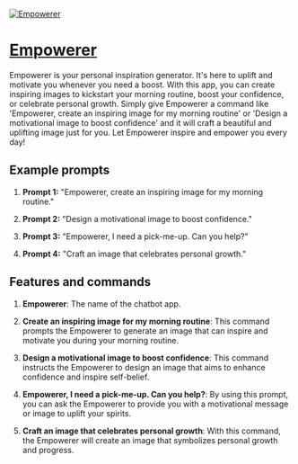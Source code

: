[![Empowerer](https://files.oaiusercontent.com/file-9haQRsFle6D9X26lQKWSJ1pR?se=2123-10-17T09%3A12%3A07Z&sp=r&sv=2021-08-06&sr=b&rscc=max-age%3D31536000%2C%20immutable&rscd=attachment%3B%20filename%3D229bd99a-9061-4c57-bc34-cee9c1b010d8.png&sig=uPzFQguGEJoakiTEvBScAVturGki%2Bw0tQLdGBRN1d9U%3D)](https://chat.openai.com/g/g-2VEEgBFhW-empowerer)

# [Empowerer](https://chat.openai.com/g/g-2VEEgBFhW-empowerer)

Empowerer is your personal inspiration generator. It's here to uplift and motivate you whenever you need a boost. With this app, you can create inspiring images to kickstart your morning routine, boost your confidence, or celebrate personal growth. Simply give Empowerer a command like 'Empowerer, create an inspiring image for my morning routine' or 'Design a motivational image to boost confidence' and it will craft a beautiful and uplifting image just for you. Let Empowerer inspire and empower you every day!

## Example prompts

1. **Prompt 1:** "Empowerer, create an inspiring image for my morning routine."

2. **Prompt 2:** "Design a motivational image to boost confidence."

3. **Prompt 3:** "Empowerer, I need a pick-me-up. Can you help?"

4. **Prompt 4:** "Craft an image that celebrates personal growth."

## Features and commands

1. **Empowerer**: The name of the chatbot app.

2. **Create an inspiring image for my morning routine**: This command prompts the Empowerer to generate an image that can inspire and motivate you during your morning routine.

3. **Design a motivational image to boost confidence**: This command instructs the Empowerer to design an image that aims to enhance confidence and inspire self-belief.

4. **Empowerer, I need a pick-me-up. Can you help?**: By using this prompt, you can ask the Empowerer to provide you with a motivational message or image to uplift your spirits.

5. **Craft an image that celebrates personal growth**: With this command, the Empowerer will create an image that symbolizes personal growth and progress.